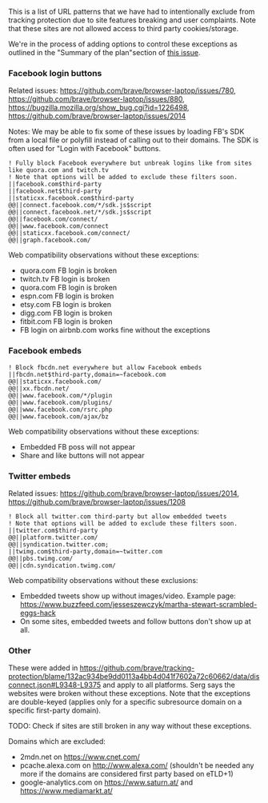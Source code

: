 This is a list of URL patterns that we have had to intentionally exclude from tracking protection due to site features breaking and user complaints. Note that these sites are not allowed access to third party cookies/storage.

We're in the process of adding options to control these exceptions as outlined in the "Summary of the plan"section of [this issue](https://github.com/brave/brave-browser/issues/3475).


### Facebook login buttons

Related issues: https://github.com/brave/browser-laptop/issues/780, https://github.com/brave/browser-laptop/issues/880, https://bugzilla.mozilla.org/show_bug.cgi?id=1226498, https://github.com/brave/browser-laptop/issues/2014

Notes: We may be able to fix some of these issues by loading FB's SDK from a local file or polyfill instead of calling out to their domains. The SDK is often used for "Login with Facebook" buttons.

```
! Fully block Facebook everywhere but unbreak logins like from sites like quora.com and twitch.tv
! Note that options will be added to exclude these filters soon.
||facebook.com$third-party
||facebook.net$third-party
||staticxx.facebook.com$third-party
@@||connect.facebook.com/*/sdk.js$script
@@||connect.facebook.net/*/sdk.js$script
@@||facebook.com/connect/
@@||www.facebook.com/connect
@@||staticxx.facebook.com/connect/
@@||graph.facebook.com/
```

Web compatibility observations without these exceptions:
* quora.com FB login is broken
* twitch.tv FB login is broken
* quora.com FB login is broken
* espn.com FB login is broken
* etsy.com FB login is broken
* digg.com FB login is broken
* fitbit.com FB login is broken
* FB login on airbnb.com works fine without the exceptions


### Facebook embeds

```
! Block fbcdn.net everywhere but allow Facebook embeds
||fbcdn.net$third-party,domain=~facebook.com
@@||staticxx.facebook.com/
@@||xx.fbcdn.net/
@@||www.facebook.com/*/plugin
@@||www.facebook.com/plugins/
@@||www.facebook.com/rsrc.php
@@||www.facebook.com/ajax/bz
```

Web compatibility observations without these exceptions:
* Embedded FB poss will not appear
* Share and like buttons will not appear

### Twitter embeds

Related issues: https://github.com/brave/browser-laptop/issues/2014, https://github.com/brave/browser-laptop/issues/1208

```
! Block all twitter.com third-party but allow embedded tweets
! Note that options will be added to exclude these filters soon.
||twitter.com$third-party
@@||platform.twitter.com/
@@||syndication.twitter.com;
||twimg.com$third-party,domain=~twitter.com
@@||pbs.twimg.com/
@@||cdn.syndication.twimg.com/
```

Web compatibility observations without these exclusions:
* Embedded tweets show up without images/video. Example page: https://www.buzzfeed.com/jesseszewczyk/martha-stewart-scrambled-eggs-hack
* On some sites, embedded tweets and follow buttons don't show up at all.

### Other

These were added in https://github.com/brave/tracking-protection/blame/132ac934be9dd0113a4bb4d041f7602a72c60662/data/disconnect.json#L9348-L9375 and apply to all platforms. Serg says the websites were broken without these exceptions. Note that the exceptions are double-keyed (applies only for a specific subresource domain on a specific first-party domain).

TODO: Check if sites are still broken in any way without these exceptions.

Domains which are excluded:
* 2mdn.net on https://www.cnet.com/
* pcache.alexa.com on http://www.alexa.com/ (shouldn't be needed any more if the domains are considered first party based on eTLD+1)
* google-analytics.com on https://www.saturn.at/ and https://www.mediamarkt.at/





